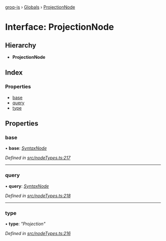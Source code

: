 [groq-js](../README.md) › [Globals](../globals.md) › [ProjectionNode](projectionnode.md)

# Interface: ProjectionNode

## Hierarchy

* **ProjectionNode**

## Index

### Properties

* [base](projectionnode.md#base)
* [query](projectionnode.md#query)
* [type](projectionnode.md#type)

## Properties

###  base

• **base**: *[SyntaxNode](../globals.md#syntaxnode)*

*Defined in [src/nodeTypes.ts:217](https://github.com/sanity-io/groq-js/blob/fc2de3c/src/nodeTypes.ts#L217)*

___

###  query

• **query**: *[SyntaxNode](../globals.md#syntaxnode)*

*Defined in [src/nodeTypes.ts:218](https://github.com/sanity-io/groq-js/blob/fc2de3c/src/nodeTypes.ts#L218)*

___

###  type

• **type**: *"Projection"*

*Defined in [src/nodeTypes.ts:216](https://github.com/sanity-io/groq-js/blob/fc2de3c/src/nodeTypes.ts#L216)*
